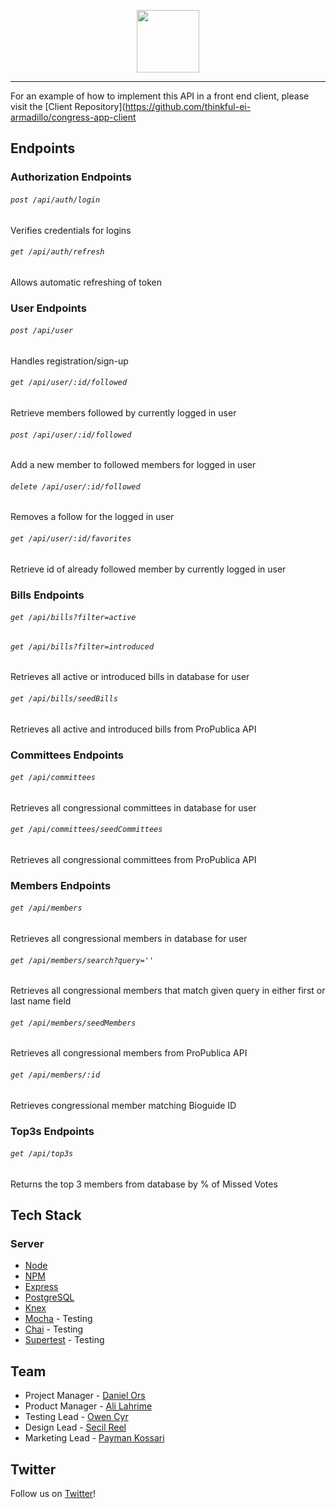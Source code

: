 <p align="center">
  <img src="https://user-images.githubusercontent.com/45650065/57548986-5862b880-7330-11e9-86f8-49cb7cb586b1.png" height="100" />
</p>
<hr>

For an example of how to implement this API in a front end client, please visit the [Client Repository](https://github.com/thinkful-ei-armadillo/congress-app-client

## Endpoints

### Authorization Endpoints

###### `post /api/auth/login`
Verifies credentials for logins

###### `get /api/auth/refresh`
Allows automatic refreshing of token

### User Endpoints
###### `post /api/user`
Handles registration/sign-up

###### `get /api/user/:id/followed`
Retrieve members followed by currently logged in user

###### `post /api/user/:id/followed`
Add a new member to followed members for logged in user

###### `delete /api/user/:id/followed`
Removes a follow for the logged in user

###### `get /api/user/:id/favorites`
Retrieve id of already followed member by currently logged in user

### Bills Endpoints

###### `get /api/bills?filter=active` 
###### `get /api/bills?filter=introduced`
Retrieves all active or introduced bills in database for user

###### `get /api/bills/seedBills`
Retrieves all active and introduced bills from ProPublica API

### Committees Endpoints

###### `get /api/committees`
Retrieves all congressional committees in database for user

###### `get /api/committees/seedCommittees`
Retrieves all congressional committees from ProPublica API

### Members Endpoints

###### `get /api/members`
Retrieves all congressional members in database for user

###### `get /api/members/search?query=''`
Retrieves all congressional members that match given query in either first or last name field

###### `get /api/members/seedMembers`
Retrieves all congressional members from ProPublica API

###### `get /api/members/:id`
Retrieves congressional member matching Bioguide ID

### Top3s Endpoints

###### `get /api/top3s`
Returns the top 3 members from database by % of Missed Votes

## Tech Stack

### Server
- [Node](https://github.com/nodejs/node)
- [NPM](https://www.npmjs.com/)
- [Express](https://github.com/expressjs/express)
- [PostgreSQL](https://www.postgresql.org/)
- [Knex](https://knexjs.org/)
- [Mocha](https://mochajs.org/) - Testing
- [Chai](https://www.chaijs.com/) - Testing
- [Supertest](https://www.npmjs.com/package/supertest) - Testing

## Team

- Project Manager - [Daniel Ors](https://github.com/danielors)
- Product Manager - [Ali Lahrime](https://github.com/lahrime)
- Testing Lead - [Owen Cyr](https://github.com/owencyr)
- Design Lead - [Secil Reel](https://github.com/secilreel)
- Marketing Lead - [Payman Kossari](https://github.com/paypay43)

## Twitter

Follow us on [Twitter](https://twitter.com/mycongressio)!
